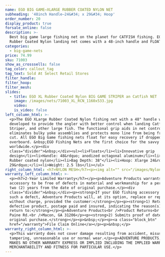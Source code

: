 ```yaml
---
name: EGO BIG GAME—XLARGE RUBBER COATED NYLON NET
subheading: '48inch Handle—24&#34; x 29&#34; Hoop'
order_number: 20
display_product: true
forsale_online: false
description: >-
  Best big game large fishing net on the planet for CATFISH fishing. EGO XLarge
  Rubber Coated Nylon landing net comes with a 48-inch handle and FLOATS.
categories:
  - big-game-nets
price: 74.99
sku: 71003
show_as_crosssells: false
tag_color: callout_tag
tag_text: Sold At Select Retail Stores
filter_handle:
filter_hoop:
filter_mesh:
slides:
  - title: EGO XL Rubber Coated Nylon BIG GAME STRIPER an Catfish NET
    image: /images/nets/71003_XL_RCN_1160x533.jpg
    video:
    is_video: false
left_column_html: >-
  <p>The EGO XLarge Rubber Coated Nylon fishing net with a 48" handle was
  developed to provide the angler with better control when landing Catfish,
  Striper, and other large fish. The functional grip aids in net control,
  eliminates bulky yoke assemblies and protects mono line from being frayed or
  cut. All EGO Big Game fishing nets float for easy recovery if dropped or blown
  overboard. &nbsp;EGO Fishing Nets are the first choice for the savvy anglers
  worldwide.</p><div
  class="divider">&nbsp;</div><ul><li>Floats</li><li>Innovative grip
  design</li><li>Handle: 48&rdquo; anodized octagonal aluminum</li><li>Mesh Bag:
  Rubber coated nylon</li><li>Bag Depth: 38"</li><li>Hoop: Xlarge 24&rdquo; x
  29&rdquo;</li><li>Weight: 2.5 lbs</li></ul>
right_column_html: <h7>NYLON MESH</h7><p><img alt="" src="/images/Nylon_400x150.jpg" /></p>
warranty_left_column_html: >-
  <p><h7>2-Year Limited Warranty</h7></p><p>Adventure Products warrants your EGO
  accessory to be free of defects in material and workmanship for a period of
  two (2) years from the date of original purchase.</p><div
  class="divider">&nbsp;</div><p><strong>If your EGO fishing accessory exhibits
  such a defect, Adventure Products will, at its option, replace or repair it
  without charge, provided the customer:</strong></p><p><strong>1) Returns the
  defective product, postage paid and insured, indicating the reason(s) for the
  return to:</strong></p><p>Adventure Products<br />Product Returns<br />889 Guy
  Paine Rd.<br />Macon, GA 31206</p><p><strong>2) Submits proof of date of
  original purchase.</strong></p><p>&nbsp;</p><p><a class="block_btn"
  href="/warranty">File Claim Online</a></p><p>&nbsp;</p>
warranty_right_column_html: >-
  <p>This warranty does not cover damage resulting from accident, misuse, abuse,
  tampering, unreasonable use or normal wear.</p><p>ADVENTURE PRODUCTS, INC.
  MAKES NO OTHER WARRANTY EXPRESS OR IMPLIED INCLUDING THE IMPLIED WARRANTIES OF
  MERCHANTABILITY AND FITNESS FOR PARTICULAR USE.</p>
---
```

